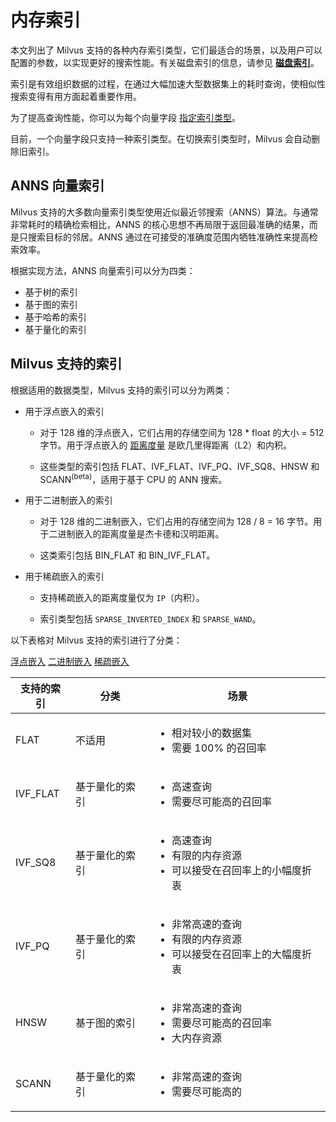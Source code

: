 # 内存索引

本文列出了 Milvus 支持的各种内存索引类型，它们最适合的场景，以及用户可以配置的参数，以实现更好的搜索性能。有关磁盘索引的信息，请参见 **[磁盘索引](disk_index.md)**。

索引是有效组织数据的过程，在通过大幅加速大型数据集上的耗时查询，使相似性搜索变得有用方面起着重要作用。

为了提高查询性能，你可以为每个向量字段 [指定索引类型](index-vector-fields.md)。

<div class="alert note">
目前，一个向量字段只支持一种索引类型。在切换索引类型时，Milvus 会自动删除旧索引。
</div>

## ANNS 向量索引

Milvus 支持的大多数向量索引类型使用近似最近邻搜索（ANNS）算法。与通常非常耗时的精确检索相比，ANNS 的核心思想不再局限于返回最准确的结果，而是只搜索目标的邻居。ANNS 通过在可接受的准确度范围内牺牲准确性来提高检索效率。

根据实现方法，ANNS 向量索引可以分为四类：

- 基于树的索引
- 基于图的索引
- 基于哈希的索引
- 基于量化的索引

## Milvus 支持的索引

根据适用的数据类型，Milvus 支持的索引可以分为两类：

- 用于浮点嵌入的索引

  - 对于 128 维的浮点嵌入，它们占用的存储空间为 128 * float 的大小 = 512 字节。用于浮点嵌入的 [距离度量](metric.md) 是欧几里得距离（L2）和内积。

  - 这些类型的索引包括 FLAT、IVF_FLAT、IVF_PQ、IVF_SQ8、HNSW 和 SCANN<sup>(beta)</sup>，适用于基于 CPU 的 ANN 搜索。

- 用于二进制嵌入的索引

  - 对于 128 维的二进制嵌入，它们占用的存储空间为 128 / 8 = 16 字节。用于二进制嵌入的距离度量是杰卡德和汉明距离。

  - 这类索引包括 BIN_FLAT 和 BIN_IVF_FLAT。

- 用于稀疏嵌入的索引

  - 支持稀疏嵌入的距离度量仅为 `IP`（内积）。

  - 索引类型包括 `SPARSE_INVERTED_INDEX` 和 `SPARSE_WAND`。

以下表格对 Milvus 支持的索引进行了分类：

<div class="filter">
  <a href="#floating">浮点嵌入</a>
  <a href="#binary">二进制嵌入</a>
  <a href="#sparse">稀疏嵌入</a>
</div>

<div class="filter-floating table-wrapper">

<table id="floating">
<thead>
  <tr>
    <th>支持的索引</th>
    <th>分类</th>
    <th>场景</th>
  </tr>
</thead>
<tbody>
  <tr>
    <td>FLAT</td>
    <td>不适用</td>
    <td>
      <ul>
        <li>相对较小的数据集</li>
        <li>需要 100% 的召回率</li>
      </ul>
    </td>
  </tr>
  <tr>
    <td>IVF_FLAT</td>
    <td>基于量化的索引</td>
    <td>
      <ul>
        <li>高速查询</li>
        <li>需要尽可能高的召回率</li>
      </ul>
    </td>
  </tr>
  <tr>
    <td>IVF_SQ8</td>
    <td>基于量化的索引</td>
    <td>
      <ul>
        <li>高速查询</li>
        <li>有限的内存资源</li>
        <li>可以接受在召回率上的小幅度折衷</li>
      </ul>
    </td>
  </tr>  
  <tr>
    <td>IVF_PQ</td>
    <td>基于量化的索引</td>
    <td>
      <ul>
        <li>非常高速的查询</li>
        <li>有限的内存资源</li>
        <li>可以接受在召回率上的大幅度折衷</li>
      </ul>
    </td>
  </tr>
  <tr>
    <td>HNSW</td>
    <td>基于图的索引</td>
    <td>
      <ul>
        <li>非常高速的查询</li>
        <li>需要尽可能高的召回率</li>
        <li>大内存资源</li>
      </ul>
    </td>
  </tr>
  <tr>
    <td>SCANN</td>
    <td>基于量化的索引</td>
    <td>
      <ul>
        <li>非常高速的查询</li>
        <li>需要尽可能高的